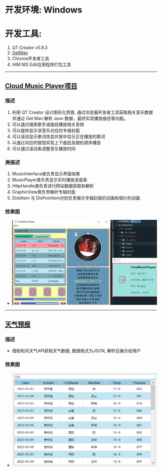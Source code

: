 # 开发环境: Windows
# 开发工具: 
1. QT Creator v5.9.3
2. [GetMan](https://getman.cn/)
3. Chrome开发者工具
4. HIM NIS Edit应用程序打包工具
---
## [Cloud Music Player项目](./CloudMusic/)
### 描述
1. 利用 QT Creator 设计图形化界面, 通过浏览器开发者工具获取相关音乐数据并通过
Get Man 解析 Json 数据，最终实现播放曲目等功能。
2. 可以通过搜索歌手或曲目播放相关音频
3. 可以旋转显示该音乐对应的专辑封面
4. 可以滚动显示歌词信息并居中显示正在播放的歌词
5. 以通过对应的按钮实现上下曲目及随机顺序播放
6. 可以通过滚动条调整音乐播放时间
### 类描述
1. MusicInterface类负责显示界面效果
2. MusicPlayer类负责显示实时播放进度条
3. HttpHandle类负责进行网站数据获取和解析
4. GraphicView类负责解析专辑封面
5. DiskItem 与 DisPoinItem分别负责展示专辑封面的动画和唱针的动画
### 效果图
- ![play](./image/musicPlayer.png)
---
## [天气预报](./Weather/)
### 描述
- 借助和风天气API获取天气数据, 数据格式为JSON, 解析后展示给用户
### 效果图
- ![weather](./image/weather.png)
